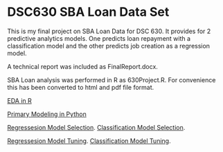 # DSC630 SBA Loan Data Set
This is my final project on SBA Loan Data for DSC 630. It provides for 2 predictive analytics models. One predicts loan repayment with a classification model and the other predicts job creation as a regression model.

A technical report was included as FinalReport.docx.

SBA Loan analysis was performed in R as 630Project.R. 
For convenience this has been converted to html and pdf file format.

[EDA in R](https://htmlpreview.github.io/?https://github.com/BellevueDSCLoyd/DSC630/blob/main/630Project.html)

[Primary Modeling in Python](https://github.com/BellevueDSCLoyd/DSC630/blob/main/FinalProject.ipynb)

[Regressesion Model Selection](https://github.com/BellevueDSCLoyd/DSC630/blob/main/Pycaret_Reg.ipynb).
[Classification Model Selection](https://github.com/BellevueDSCLoyd/DSC630/blob/main/Pycaret_Cat.ipynb).

[Regressesion Model Tuning](https://github.com/BellevueDSCLoyd/DSC630/blob/main/Pycaret_Reg_Tuning.ipynb).
[Classification Model Tuning](https://github.com/BellevueDSCLoyd/DSC630/blob/main/Pycaret_Cat_Tuning.ipynb).

